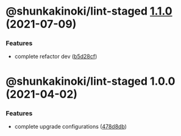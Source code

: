 # @shunkakinoki/lint-staged [1.1.0](https://github.com/shunkakinoki/configurations/compare/@shunkakinoki/lint-staged@1.0.0...@shunkakinoki/lint-staged@1.1.0) (2021-07-09)

### Features

- complete refactor dev ([b5d28cf](https://github.com/shunkakinoki/configurations/commit/b5d28cfc40f2c3bd7519b36b7cc62ce860b12bbe))

# @shunkakinoki/lint-staged 1.0.0 (2021-04-02)

### Features

- complete upgrade configurations ([478d8db](https://github.com/shunkakinoki/configurations/commit/478d8db3afc1157e242d47bc9439256b18849952))
